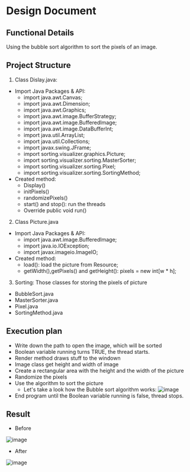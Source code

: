 # Design Document
## Functional Details 
Using the bubble sort algorithm to sort the pixels of an image.
## Project Structure
1. Class Dislay.java:
- Import Java Packages & API:
  - import java.awt.Canvas;
  - import java.awt.Dimension;
  - import java.awt.Graphics;
  - import java.awt.image.BufferStrategy;
  - import java.awt.image.BufferedImage;
  - import java.awt.image.DataBufferInt;
  - import java.util.ArrayList;
  - import java.util.Collections;
  - import javax.swing.JFrame;
  - import sorting.visualizer.graphics.Picture;
  - import sorting.visualizer.sorting.MasterSorter;
  - import sorting.visualizer.sorting.Pixel;
  - import sorting.visualizer.sorting.SortingMethod;
- Created method:
  - Display()
  - initPixels()
  - randomizePixels()
  - start() and stop(): run the threads
  - Override public void run()

2. Class Picture.java
- Import Java Packages & API:
  - import java.awt.image.BufferedImage;
  - import java.io.IOException;
  - import javax.imageio.ImageIO;
- Created method:
  - load(): load the picture from Resource;
  - getWidth(),getPixels() and getHeight(): pixels = new int[w * h];
3. Sorting: Those classes for storing the pixels of picture 
- BubbleSort.java 
- MasterSorter.java
- Pixel.java
- SortingMethod.java
## Execution plan
- Write down the path to open the image, which will be sorted
- Boolean variable running turns TRUE, the thread starts.
- Render method draws stuff to the windown
- Image class get height and width of image
- Create a rectangular area with the height and the width of the picture
- Randomize the pixels
- Use the algorithm to sort the picture
  - Let's take a look how the Bubble sort algorithm works:
![image](https://user-images.githubusercontent.com/85243027/120709314-5f376780-c4c5-11eb-9d0b-f071c50edfe1.png)
- End program until the Boolean variable running is false, thread stops.

## Result
- Before
 
![image](https://user-images.githubusercontent.com/85243027/120708780-ae30cd00-c4c4-11eb-80e0-162bd35eca19.png)
- After

![image](https://user-images.githubusercontent.com/85243027/120708988-f819b300-c4c4-11eb-8b2c-94b5f29ff37a.png)

